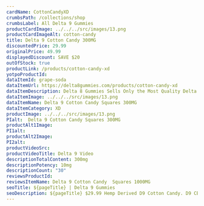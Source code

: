 ```yaml
---
cardName: CottonCandyXD
crumbsPath: /collections/shop
crumbsLabel: All Delta 9 Gummies
productCardImage: ../../../src/images/13.png
productCardImageAlt: cotton-candy
title: Delta 9 Cotton Candy 300MG
discountedPrice: 29.99
originalPrice: 49.99
displayedDiscount: SAVE $20
outOfStock: true
productLink: /products/cotton-candy-xd
yotpoProductId: 
dataItemId: grape-soda
dataItemUrl: https://delta8gummies.com/products/cotton-candy-xd
dataItemDescription: Delta 8 Gummies Sells Only the Most Quality Delta 9 THC Gummies Fully Formulated from Hemp. These products are 2018 Federal Farm Bill Legal.
dataItemImage: ../../../src/images/13.png
dataItemName: Delta 9 Cotton Candy Squares 300MG
dataItemCategory: XD
productImage: ../../../src/images/13.png
PIalt:  Delta 9 Cotton Candy Squares 300MG
productAlt1Image: 
PI1alt: 
productAlt2Image: 
PI2alt: 
productVideoSrc: 
productVideoTitle: Delta 9 Video
descriptionTotalContent: 300mg
descriptionPotency: 10mg
descriptionCount: "30"
reviewsProductId: 
reviewsItemName: Delta 9 Cotton Candy  Squares 1000MG
seoTitle: ${pageTitle} | Delta 9 Gummies
seoDescription: ${pageTitle} $29.99 Hemp Derived D9 Cotton Candy. D9 CBD Edibles 2018 Fedral Farm Bill legal. Consume Delta 9 thc cotton candy gummies Responsibly. 
---
```

